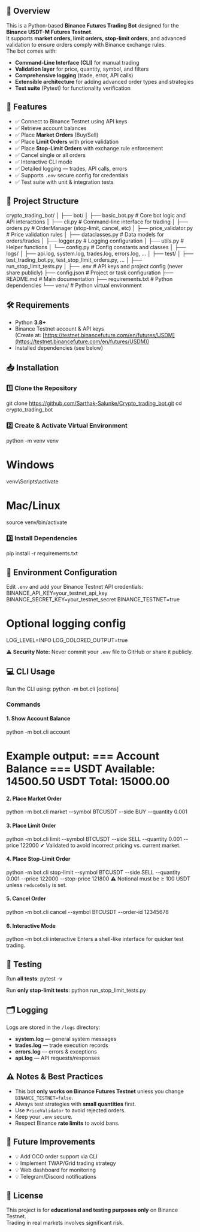 ## 📖 Overview
This is a Python-based **Binance Futures Trading Bot** designed for the **Binance USDT-M Futures Testnet**.  
It supports **market orders, limit orders, stop-limit orders**, and advanced validation to ensure orders comply with Binance exchange rules.  
The bot comes with:

- **Command-Line Interface (CLI)** for manual trading
- **Validation layer** for price, quantity, symbol, and filters
- **Comprehensive logging** (trade, error, API calls)
- **Extensible architecture** for adding advanced order types and strategies
- **Test suite** (Pytest) for functionality verification


## 🚀 Features
- ✅ Connect to Binance Testnet using API keys
- ✅ Retrieve account balances
- ✅ Place **Market Orders** (Buy/Sell)
- ✅ Place **Limit Orders** with price validation
- ✅ Place **Stop-Limit Orders** with exchange rule enforcement
- ✅ Cancel single or all orders
- ✅ Interactive CLI mode
- ✅ Detailed logging — trades, API calls, errors
- ✅ Supports `.env` secure config for credentials
- ✅ Test suite with unit & integration tests


## 📂 Project Structure

crypto_trading_bot/
│
├── bot/
│   ├── basic_bot.py           # Core bot logic and API interactions
│   ├── cli.py                 # Command-line interface for trading
│   ├── orders.py              # OrderManager (stop-limit, cancel, etc)
│   ├── price_validator.py     # Price validation rules
│   ├── dataclasses.py         # Data models for orders/trades
│   ├── logger.py              # Logging configuration
│   ├── utils.py               # Helper functions
│   └── config.py              # Config constants and classes
│
├── logs/
│   ├── api.log, system.log, trades.log, errors.log, ...
│
├── test/
│   ├── test_trading_bot.py, test_stop_limit_orders.py, ...
│   ├── run_stop_limit_tests.py
│
├── .env                       # API keys and project config (never share publicly)
├── config.json                # Project or task configuration
├── README.md                  # Main documentation
├── requirements.txt           # Python dependencies
└── venv/                      # Python virtual environment


## 🛠 Requirements

- Python **3.8+**
- Binance Testnet account & API keys  
  (Create at: [https://testnet.binancefuture.com/en/futures/USDM](https://testnet.binancefuture.com/en/futures/USDM))
- Installed dependencies (see below)

## 📥 Installation

### 1️⃣ Clone the Repository
git clone  https://github.com/Sarthak-Salunke/Crypto_trading_bot.git
cd crypto_trading_bot


### 2️⃣ Create & Activate Virtual Environment
python -m venv venv
# Windows
venv\Scripts\activate
# Mac/Linux
source venv/bin/activate

### 3️⃣ Install Dependencies
pip install -r requirements.txt

## 🔑 Environment Configuration

Edit `.env` and add your Binance Testnet API credentials:
BINANCE_API_KEY=your_testnet_api_key
BINANCE_SECRET_KEY=your_testnet_secret
BINANCE_TESTNET=true

# Optional logging config
LOG_LEVEL=INFO
LOG_COLORED_OUTPUT=true

⚠ **Security Note:** Never commit your `.env` file to GitHub or share it publicly.

## 💻 CLI Usage

Run the CLI using:
python -m bot.cli  [options]

### Commands

#### **1. Show Account Balance**
python -m bot.cli account

Example output:
=== Account Balance ===
USDT Available: 14500.50
USDT Total: 15000.00
=======================

#### **2. Place Market Order**
python -m bot.cli market --symbol BTCUSDT --side BUY --quantity 0.001

#### **3. Place Limit Order**
python -m bot.cli limit --symbol BTCUSDT --side SELL --quantity 0.001 --price 122000
✔ Validated to avoid incorrect pricing vs. current market.

#### **4. Place Stop-Limit Order**
python -m bot.cli stop-limit --symbol BTCUSDT --side SELL --quantity 0.001 --price 122000 --stop-price 121800
⚠ Notional must be ≥ 100 USDT unless `reduceOnly` is set.

#### **5. Cancel Order**
python -m bot.cli cancel --symbol BTCUSDT --order-id 12345678

#### **6. Interactive Mode**
python -m bot.cli interactive
Enters a shell-like interface for quicker test trading.

## 🧪 Testing

Run **all tests**:
pytest -v

Run **only stop-limit tests**:
python run_stop_limit_tests.py

## 🗂 Logging

Logs are stored in the `/logs` directory:
- **system.log** — general system messages
- **trades.log** — trade execution records
- **errors.log** — errors & exceptions
- **api.log** — API requests/responses

## ⚠️ Notes & Best Practices

- This bot **only works on Binance Futures Testnet** unless you change `BINANCE_TESTNET=false`.
- Always test strategies with **small quantities** first.
- Use `PriceValidator` to avoid rejected orders.
- Keep your `.env` secure.
- Respect Binance **rate limits** to avoid bans.

## 📌 Future Improvements
- 💡 Add OCO order support via CLI
- 💡 Implement TWAP/Grid trading strategy
- 💡 Web dashboard for monitoring
- 💡 Telegram/Discord notifications

## 📜 License
This project is for **educational and testing purposes only** on Binance Testnet.  
Trading in real markets involves significant risk.


